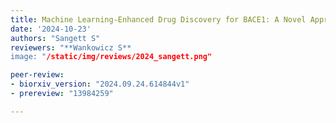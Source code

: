 ```yaml
---
title: Machine Learning-Enhanced Drug Discovery for BACE1: A Novel Approach to Alzheimer’s Therapeutics"
date: '2024-10-23'
authors: "Sangett S"
reviewers: "**Wankowicz S**
image: "/static/img/reviews/2024_sangett.png"

peer-review:
- biorxiv_version: "2024.09.24.614844v1"
- prereview: "13984259"

---
```

